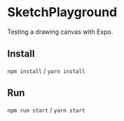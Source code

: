 # SketchPlayground
Testing a drawing canvas with Expo.

## Install

`npm install` / `yarn install`

## Run

`npm run start` / `yarn start`
